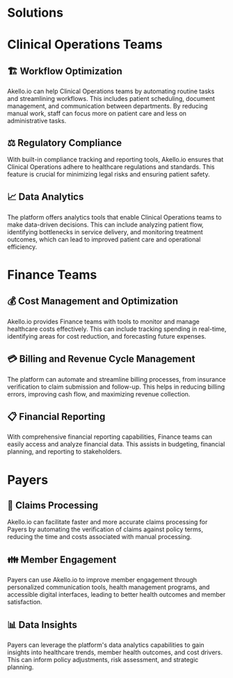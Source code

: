 # Solutions



# Clinical Operations Teams 

## 🏗️ **Workflow Optimization** 
 Akello.io can help Clinical Operations teams by automating routine tasks and streamlining workflows. This includes patient scheduling, document management, and communication between departments. By reducing manual work, staff can focus more on patient care and less on administrative tasks.

## ⚖️ **Regulatory Compliance** 
With built-in compliance tracking and reporting tools, Akello.io ensures that Clinical Operations adhere to healthcare regulations and standards. This feature is crucial for minimizing legal risks and ensuring patient safety.

## 📈 **Data Analytics** 
The platform offers analytics tools that enable Clinical Operations teams to make data-driven decisions. This can include analyzing patient flow, identifying bottlenecks in service delivery, and monitoring treatment outcomes, which can lead to improved patient care and operational efficiency.

# Finance Teams
## 💰 **Cost Management and Optimization** 
Akello.io provides Finance teams with tools to monitor and manage healthcare costs effectively. This can include tracking spending in real-time, identifying areas for cost reduction, and forecasting future expenses.

## 💳 **Billing and Revenue Cycle Management** 
The platform can automate and streamline billing processes, from insurance verification to claim submission and follow-up. This helps in reducing billing errors, improving cash flow, and maximizing revenue collection.

## 📋 **Financial Reporting** 
With comprehensive financial reporting capabilities, Finance teams can easily access and analyze financial data. This assists in budgeting, financial planning, and reporting to stakeholders.

# Payers
## 🧾 **Claims Processing** 
Akello.io can facilitate faster and more accurate claims processing for Payers by automating the verification of claims against policy terms, reducing the time and costs associated with manual processing.

## 👪 **Member Engagement** 
Payers can use Akello.io to improve member engagement through personalized communication tools, health management programs, and accessible digital interfaces, leading to better health outcomes and member satisfaction.

## 📊 **Data Insights** 
Payers can leverage the platform's data analytics capabilities to gain insights into healthcare trends, member health outcomes, and cost drivers. This can inform policy adjustments, risk assessment, and strategic planning.

